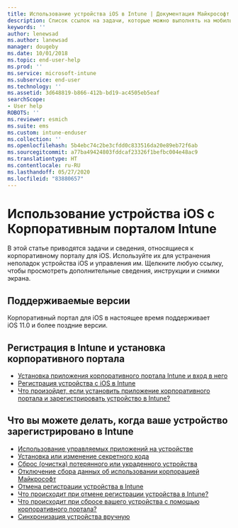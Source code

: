 ```yaml
---
title: Использование устройства iOS в Intune | Документация Майкрософт
description: Список ссылок на задачи, которые можно выполнять на мобильном устройстве с iOS, зарегистрированном в Intune
keywords: ''
author: lenewsad
ms.author: lanewsad
manager: dougeby
ms.date: 10/01/2018
ms.topic: end-user-help
ms.prod: ''
ms.service: microsoft-intune
ms.subservice: end-user
ms.technology: ''
ms.assetid: 3d648819-b866-412b-bd19-ac4505eb5eaf
searchScope:
- User help
ROBOTS: ''
ms.reviewer: esmich
ms.suite: ems
ms.custom: intune-enduser
ms.collection: ''
ms.openlocfilehash: 5b4ebc74c2be3cfdd0c833516da20e89eb72f6ab
ms.sourcegitcommit: a77ba49424803fddcaf23326f1befbc004e48ac9
ms.translationtype: HT
ms.contentlocale: ru-RU
ms.lasthandoff: 05/27/2020
ms.locfileid: "83880657"
---
```

# <a name="using-your-ios-device-with-intune-company-portal"></a>Использование устройства iOS с Корпоративным порталом Intune
В этой статье приводятся задачи и сведения, относящиеся к корпоративному порталу для iOS. Используйте их для устранения неполадок устройства iOS и управления им. Щелкните любую ссылку, чтобы просмотреть дополнительные сведения, инструкции и снимки экрана.

## <a name="supported-versions"></a>Поддерживаемые версии

Корпоративный портал для iOS в настоящее время поддерживает iOS 11.0 и более поздние версии.  


## <a name="enrolling-into-intune-and-installing-the-company-portal"></a>Регистрация в Intune и установка корпоративного портала

- [Установка приложения корпоративного портала Intune и вход в него](install-and-sign-in-to-the-intune-company-portal-app-ios.md)
- [Регистрация устройства с iOS в Intune](enroll-your-device-in-intune-ios.md)
- [Что произойдет, если установить приложение корпоративного портала и зарегистрировать устройство в Intune?](what-happens-if-you-install-the-Company-Portal-app-and-enroll-your-device-in-intune-ios.md)  

## <a name="things-you-can-do-when-your-device-is-enrolled-in-intune"></a>Что вы можете делать, когда ваше устройство зарегистрировано в Intune

- [Использование управляемых приложений на устройстве](use-managed-apps-on-your-device-ios.md)
- [Установка или изменение секретного кода](set-or-change-your-passcode-ios.md)
  <!--- [Reset (erase) your lost or stolen device](reset-erase-your-lost-or-stolen-device-ios.md) -->
- [Сброс (очистка) потерянного или украденного устройства](reset-erase-your-device-cpwebsite.md)
- [Отключение сбора данных об использовании корпорацией Майкрософт](turn-off-microsoft-usage-data-collection-ios.md)
- [Отмена регистрации устройства в Intune](unenroll-your-device-from-intune-ios.md)
- [Что происходит при отмене регистрации устройства в Intune?](what-happens-if-you-unenroll-your-device-from-intune-ios.md)
- [Что происходит при сбросе вашего устройства с помощью корпоративного портала?](effects-of-device-reset-company-portal-ios.md)
- [Синхронизация устройства вручную](sync-your-device-manually-ios.md)
